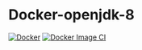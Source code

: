# Docker-openjdk-8

[![Docker](https://github.com/buluma/docker-openjdk-8/actions/workflows/docker-publish.yml/badge.svg)](https://github.com/buluma/docker-openjdk-8/actions/workflows/docker-publish.yml) [![Docker Image CI](https://github.com/buluma/docker-openjdk-8/actions/workflows/docker-image.yml/badge.svg)](https://github.com/buluma/docker-openjdk-8/actions/workflows/docker-image.yml)
